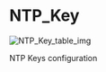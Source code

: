 # NTP_Key

![NTP_Key_table_img](http://www.plantuml.com/plantuml/img/SoWkIImgAStDuIf8JCvEJ4zLK0hApozH24bCoaajLbAevb80WkISnE9Y1R-GW7Zlr4e56ni5ZH2TdCpqZ9BqejJKF4q5EpiqPOx5nVd9cOabcVbvs9NNSg4hqzMrWzd0vP2Qbm9q4m00)

NTP Keys configuration

